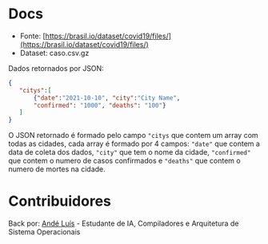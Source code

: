 # Docs

- Fonte: [https://brasil.io/dataset/covid19/files/](https://brasil.io/dataset/covid19/files/)
- Dataset: caso.csv.gz

 Dados retornados por JSON:
 ```json
{
    "citys":[
        {"date":"2021-10-10", "city":"City Name",
        "confirmed": "1000", "deaths": "100"}
    ]
}
 ```

 O JSON retornado é formado pelo campo `"citys` que contem um array com todas as cidades, cada array é formado por 4 campos: `"date"` que contem a data de coleta dos dados, `"city"` que tem o nome da cidade, `"confirmed"` que contem o numero de casos confirmados e `"deaths"` que contem o numero de mortes na cidade.

# Contribuidores

Back por: [Andé Luís](https://github.com/andreluispy) - Estudante de IA, Compiladores e Arquitetura de Sistema Operacionais
